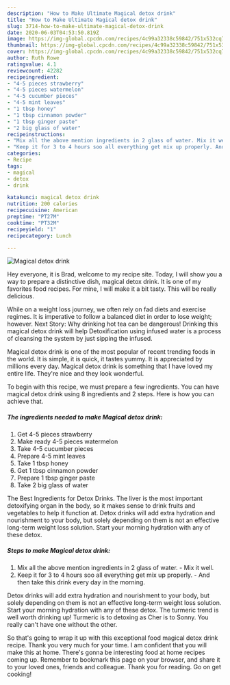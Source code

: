 ```yaml
---
description: "How to Make Ultimate Magical detox drink"
title: "How to Make Ultimate Magical detox drink"
slug: 3714-how-to-make-ultimate-magical-detox-drink
date: 2020-06-03T04:53:50.819Z
image: https://img-global.cpcdn.com/recipes/4c99a32338c59842/751x532cq70/magical-detox-drink-recipe-main-photo.jpg
thumbnail: https://img-global.cpcdn.com/recipes/4c99a32338c59842/751x532cq70/magical-detox-drink-recipe-main-photo.jpg
cover: https://img-global.cpcdn.com/recipes/4c99a32338c59842/751x532cq70/magical-detox-drink-recipe-main-photo.jpg
author: Ruth Rowe
ratingvalue: 4.1
reviewcount: 42282
recipeingredient:
- "4-5 pieces strawberry"
- "4-5 pieces watermelon"
- "4-5 cucumber pieces"
- "4-5 mint leaves"
- "1 tbsp honey"
- "1 tbsp cinnamon powder"
- "1 tbsp ginger paste"
- "2 big glass of water"
recipeinstructions:
- "Mix all the above mention ingredients in 2 glass of water. Mix it well."
- "Keep it for 3 to 4 hours soo all everything get mix up properly. And then take this drink every day in the morning."
categories:
- Recipe
tags:
- magical
- detox
- drink

katakunci: magical detox drink 
nutrition: 200 calories
recipecuisine: American
preptime: "PT27M"
cooktime: "PT32M"
recipeyield: "1"
recipecategory: Lunch

---
```



![Magical detox drink](https://img-global.cpcdn.com/recipes/4c99a32338c59842/751x532cq70/magical-detox-drink-recipe-main-photo.jpg)

Hey everyone, it is Brad, welcome to my recipe site. Today, I will show you a way to prepare a distinctive dish, magical detox drink. It is one of my favorites food recipes. For mine, I will make it a bit tasty. This will be really delicious.

While on a weight loss journey, we often rely on fad diets and exercise regimes. It is imperative to follow a balanced diet in order to lose weight; however. Next Story: Why drinking hot tea can be dangerous! Drinking this magical detox drink will help Detoxification using infused water is a process of cleansing the system by just sipping the infused.

Magical detox drink is one of the most popular of recent trending foods in the world. It is simple, it is quick, it tastes yummy. It is appreciated by millions every day. Magical detox drink is something that I have loved my entire life. They're nice and they look wonderful.


To begin with this recipe, we must prepare a few ingredients. You can have magical detox drink using 8 ingredients and 2 steps. Here is how you can achieve that.

<!--inarticleads1-->

##### The ingredients needed to make Magical detox drink:

1. Get 4-5 pieces strawberry
1. Make ready 4-5 pieces watermelon
1. Take 4-5 cucumber pieces
1. Prepare 4-5 mint leaves
1. Take 1 tbsp honey
1. Get 1 tbsp cinnamon powder
1. Prepare 1 tbsp ginger paste
1. Take 2 big glass of water


The Best Ingredients for Detox Drinks. The liver is the most important detoxifying organ in the body, so it makes sense to drink fruits and vegetables to help it function at. Detox drinks will add extra hydration and nourishment to your body, but solely depending on them is not an effective long-term weight loss solution. Start your morning hydration with any of these detox. 

<!--inarticleads2-->

##### Steps to make Magical detox drink:

1. Mix all the above mention ingredients in 2 glass of water. - Mix it well.
1. Keep it for 3 to 4 hours soo all everything get mix up properly. - And then take this drink every day in the morning.


Detox drinks will add extra hydration and nourishment to your body, but solely depending on them is not an effective long-term weight loss solution. Start your morning hydration with any of these detox. The turmeric trend is well worth drinking up! Turmeric is to detoxing as Cher is to Sonny. You really can&#39;t have one without the other. 

So that's going to wrap it up with this exceptional food magical detox drink recipe. Thank you very much for your time. I am confident that you will make this at home. There's gonna be interesting food at home recipes coming up. Remember to bookmark this page on your browser, and share it to your loved ones, friends and colleague. Thank you for reading. Go on get cooking!
